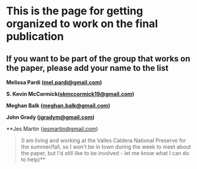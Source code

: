 # This is the page for getting organized to work on the final publication #

## If you want to be part of the group that works on the paper, please add your name to the list ##

**Melissa Pardi (mel.pardi@gmail.com)**

**S. Kevin McCormick(skmccormick19@gmail.com)**

**Meghan Balk (meghan.balk@gmail.com)**

**John Grady (jgradym@gmail.com)**

**Jes Martin (jesmartin@gmail.com)
> (I am living and working at the Valles Caldera National Preserve for the summer/fall, so I won't be in town during the week to meet about the paper, but I'd still like to be involved - let me know what I can do to help)**

